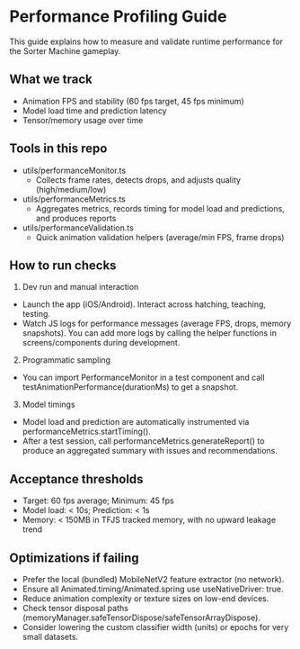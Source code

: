 # Performance Profiling Guide

This guide explains how to measure and validate runtime performance for the Sorter Machine gameplay.

## What we track

- Animation FPS and stability (60 fps target, 45 fps minimum)
- Model load time and prediction latency
- Tensor/memory usage over time

## Tools in this repo

- utils/performanceMonitor.ts
  - Collects frame rates, detects drops, and adjusts quality (high/medium/low)
- utils/performanceMetrics.ts
  - Aggregates metrics, records timing for model load and predictions, and produces reports
- utils/performanceValidation.ts
  - Quick animation validation helpers (average/min FPS, frame drops)

## How to run checks

1) Dev run and manual interaction
- Launch the app (iOS/Android). Interact across hatching, teaching, testing.
- Watch JS logs for performance messages (average FPS, drops, memory snapshots). You can add more logs by calling the helper functions in screens/components during development.

2) Programmatic sampling
- You can import PerformanceMonitor in a test component and call testAnimationPerformance(durationMs) to get a snapshot.

3) Model timings
- Model load and prediction are automatically instrumented via performanceMetrics.startTiming().
- After a test session, call performanceMetrics.generateReport() to produce an aggregated summary with issues and recommendations.

## Acceptance thresholds

- Target: 60 fps average; Minimum: 45 fps
- Model load: < 10s; Prediction: < 1s
- Memory: < 150MB in TFJS tracked memory, with no upward leakage trend

## Optimizations if failing

- Prefer the local (bundled) MobileNetV2 feature extractor (no network).
- Ensure all Animated.timing/Animated.spring use useNativeDriver: true.
- Reduce animation complexity or texture sizes on low-end devices.
- Check tensor disposal paths (memoryManager.safeTensorDispose/safeTensorArrayDispose).
- Consider lowering the custom classifier width (units) or epochs for very small datasets.
